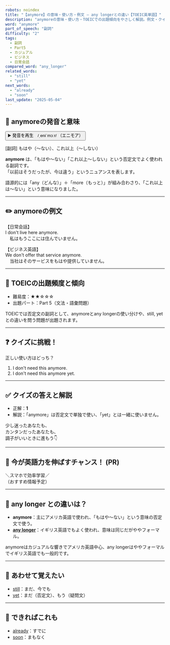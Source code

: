 ```yaml
---
robots: noindex
title: "【anymore】の意味・使い方・例文 ― any longerとの違い【TOEIC英単語】"
description: "anymoreの意味・使い方・TOEICでの出題傾向をやさしく解説。例文・クイズ付きでany longerとの違いもわかりやすく学べます。"
word: "anymore"
part_of_speech: "副詞"
difficulty: "2"
tags:
  - 副詞
  - Part5
  - カジュアル
  - ビジネス
  - 日常会話
compared_word: "any_longer"
related_words:
  - "still"
  - "yet"
next_words:
  - "already"
  - "soon"
last_update: "2025-05-04"
---
```


## 🔰 anymoreの発音と意味

<button class="play-audio" onclick="playTTS('anymore')">
  <span class="play-audio-main">
    ▶️ 発音を再生　/ˌeniˈmɔːr/
  </span>
  <span class="play-audio-sub">
    （エニモア）
  </span>
</button>

[副詞] もはや（～ない）、これ以上（～しない）

**anymore** は、「もはや～ない」「これ以上～しない」という否定文でよく使われる副詞です。  
「以前はそうだったが、今は違う」というニュアンスを表します。

語源的には「any（どんな）」＋「more（もっと）」が組み合わさり、「これ以上は～ない」という意味になりました。

---

## ✏️ anymoreの例文

【日常会話】  
I don't live here anymore.  
　私はもうここには住んでいません。

【ビジネス英語】  
We don't offer that service anymore.  
　当社はそのサービスをもはや提供していません。

---

## 🎯 TOEICの出題頻度と傾向

- 難易度：★★☆☆☆
- 出題パート：Part 5（文法・語彙問題）

TOEICでは否定文の副詞として、anymoreとany longerの使い分けや、still, yetとの違いを問う問題が出題されます。

---

## ❓ クイズに挑戦！

正しい使い方はどっち？

1. I don't need this anymore.  
2. I don't need this anymore yet.

---

## ✅ クイズの答えと解説

- 正解：**1**
- 解説：「anymore」は否定文で単独で使い、「yet」とは一緒に使いません。

少し迷ったあなたも、  
カンタンだったあなたも、  
調子がいいときに進もう👇️

---

## 🚀 今が英語力を伸ばすチャンス！ (PR)

<div class="info-center">
＼スマホで効率学習／<br>  
（おすすめ情報予定）
</div>

---

## 🤔  any longer との違いは？

- **anymore**：主にアメリカ英語で使われ、「もはや～ない」という意味の否定文で使う。
- **[any longer](/any_longer)**：イギリス英語でもよく使われ、意味は同じだがややフォーマル。

anymoreはカジュアルな響きでアメリカ英語中心、any longerはややフォーマルでイギリス英語でも一般的です。

---

## 🧩 あわせて覚えたい

- [still](/still)：まだ、今でも
- [yet](/yet)：まだ（否定文）、もう（疑問文）

---

## 📖 できればこれも

- [already](/already)：すでに
- [soon](/soon)：まもなく

<!-- cvid: aid19_bid05 -->
